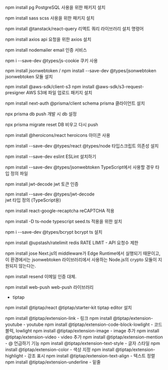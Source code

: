 npm install pg
PostgreSQL 사용을 위한 패키지 설치

npm install sass
scss 사용을 위한 패키지 설치

npm install @tanstack/react-query
리액트 쿼리 라이브러리 설치 명령어

npm install axios
api 요청을 위한 axios 설치

npm install nodemailer
email 인증 서비스

npm i --save-dev @types/js-cookie
쿠키 사용

npm install jsonwebtoken / npm install --save-dev @types/jsonwebtoken
jsonwebtoken 모듈 설치

npm install @aws-sdk/client-s3
npm install @aws-sdk/s3-request-presigner
AWS S3에 파일 업로드 패키지 설치

npm install next-auth @prisma/client
schema prisma 클라이언트 설치

npx prisma db push
개발 시 db 설정

npx prisma migrate reset
DB 비우고 다시 push

npm install @heroicons/react
heroicons 아이콘 사용

npm install --save-dev @types/react @types/node
타입스크립트 의존성 설치

npm install --save-dev eslint
ESLint 설치하기

npm install --save-dev @types/jsonwebtoken
TypeScript에서 사용할 경우 타입 정의 파일

npm install jwt-decode
jwt 토큰 인증

npm install --save-dev @types/jwt-decode  
jwt 타입 정의 (TypeScript용)

npm install react-google-recaptcha
reCAPTCHA 적용

npm install -D ts-node typescript
seed.ts 적용을 위한 설치

npm i --save-dev @types/bcrypt
bcrypt ts 설치

npm install @upstash/ratelimit redis
RATE LIMIT - API 요청수 제한

npm install jose
Next.js의 middleware가 Edge Runtime에서 실행되기 때문이고, 이 환경에서는 jsonwebtoken 라이브러리에서 사용하는 Node.js의 crypto 모듈이 지원되지 않는다는.

npm install resend
이메일 인증 대체.

npm install web-push
web-push 라이브러리

- tiptap

npm install @tiptap/react @tiptap/starter-kit
tiptap editor 설치

npm install @tiptap/extension-link - 링크
npm install @tiptap/extension-youtube - youtube
npm install @tiptap/extension-code-block-lowlight - 코드블럭, lowlight
npm install @tiptap/extension-image - image 추가
npm install @tiptap/extension-video - video 추가
npm install @tiptap/extension-mention - @ 언급하기 기능
npm install @tiptap/extension-text-style - 글자 스타일
npm install @tiptap/extension-color - 색상 지정
npm install @tiptap/extension-highlight - 강조 표시
npm install @tiptap/extension-text-align - 텍스트 정렬
npm install @tiptap/extension-underline - 밑줄
